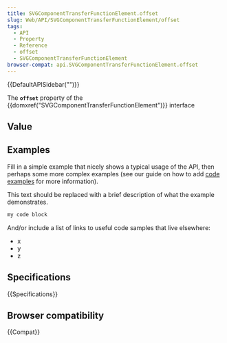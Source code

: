 ```yaml
---
title: SVGComponentTransferFunctionElement.offset
slug: Web/API/SVGComponentTransferFunctionElement/offset
tags:
  - API
  - Property
  - Reference
  - offset
  - SVGComponentTransferFunctionElement
browser-compat: api.SVGComponentTransferFunctionElement.offset
---
```

{{DefaultAPISidebar("")}}

The **`offset`** property of the {{domxref("SVGComponentTransferFunctionElement")}} interface 

## Value



## Examples

Fill in a simple example that nicely shows a typical usage of the API, then perhaps some more complex examples (see our guide on how to add [code examples](/en-US/docs/MDN/Contribute/Structures/Code_examples) for more information).

This text should be replaced with a brief description of what the example demonstrates.

```js
my code block
```

And/or include a list of links to useful code samples that live elsewhere:

*   x
*   y
*   z

## Specifications

{{Specifications}}

## Browser compatibility

{{Compat}}


